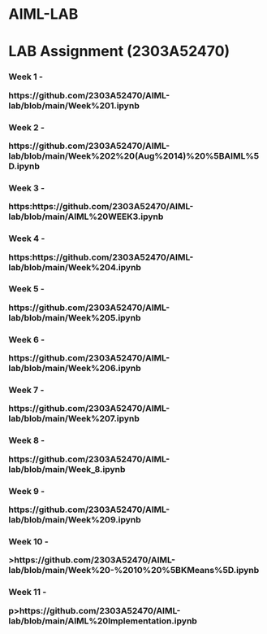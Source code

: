 # AIML-LAB
<h1>LAB Assignment (2303A52470)</h1>
<body>
  <h3>Week 1 - <p>https://github.com/2303A52470/AIML-lab/blob/main/Week%201.ipynb</p></h3>
  <h3>Week 2 - <p>https://github.com/2303A52470/AIML-lab/blob/main/Week%202%20(Aug%2014)%20%5BAIML%5D.ipynb</p></h3>
  <h3>Week 3 - <p>https:https://github.com/2303A52470/AIML-lab/blob/main/AIML%20WEEK3.ipynb</p></h3>
  <h3>Week 4 - <p>https:https://github.com/2303A52470/AIML-lab/blob/main/Week%204.ipynb</p></h3>
  <h3>Week 5 - <p>https://github.com/2303A52470/AIML-lab/blob/main/Week%205.ipynb</p></h3>
  <h3>Week 6 - <p>https://github.com/2303A52470/AIML-lab/blob/main/Week%206.ipynb</p></h3>
  <h3>Week 7 - <p>https://github.com/2303A52470/AIML-lab/blob/main/Week%207.ipynb</p></h3>
  <h3>Week 8 - <p>https://github.com/2303A52470/AIML-lab/blob/main/Week_8.ipynb</p></h3>


<h3>Week 9 - <p>https://github.com/2303A52470/AIML-lab/blob/main/Week%209.ipynb</p></h3>
<h3>Week 10 - <p>>https://github.com/2303A52470/AIML-lab/blob/main/Week%20-%2010%20%5BKMeans%5D.ipynb</h3>
<h3>Week 11 - <p>p>https://github.com/2303A52470/AIML-lab/blob/main/AIML%20Implementation.ipynb</h3>
</body>
